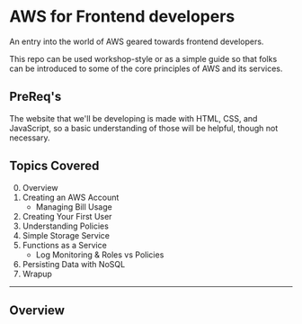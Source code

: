 # AWS for Frontend developers

An entry into the world of AWS geared towards frontend developers.

This repo can be used workshop-style or as a simple guide so that folks can be introduced to some of the core principles of AWS and its services.

## PreReq's

The website that we'll be developing is made with HTML, CSS, and JavaScript, so a basic understanding of those will be helpful, though not necessary.

## Topics Covered

0. Overview
1. Creating an AWS Account
   - Managing Bill Usage
2. Creating Your First User
3. Understanding Policies
4. Simple Storage Service
5. Functions as a Service
   - Log Monitoring & Roles vs Policies
6. Persisting Data with NoSQL
7. Wrapup

---

## Overview
